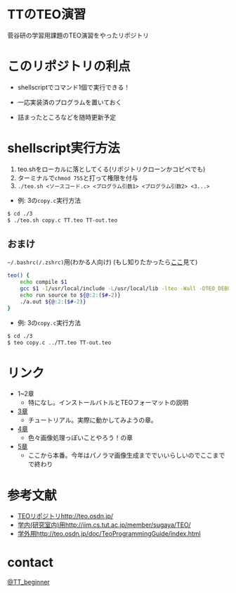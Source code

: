 # TTのTEO演習

菅谷研の学習用課題のTEO演習をやったリポジトリ

# このリポジトリの利点
- shellscriptでコマンド1個で実行できる！

- 一応実装済のプログラムを置いておく

- 詰まったところなどを随時更新予定

# shellscript実行方法
1. teo.shをローカルに落としてくる(リポジトリクローンかコピペでも)
2. ターミナルで`chmod 755`と打って権限を付与
3. `./teo.sh <ソースコード.c> <プログラム引数1> <プログラム引数2> <3...>`

- 例: 3の`copy.c`実行方法
```sh
$ cd ./3
$ ./teo.sh copy.c TT.teo TT-out.teo
```

## おまけ
`~/.bashrc(/.zshrc)`用(わかる人向け)
(もし知りたかったら[ここ](https://qiita.com/yutat93/items/b5bb9c0366f21bcbea62)見て)
```sh
teo() {
    echo compile $1
    gcc $1 -I/usr/local/include -L/usr/local/lib -lteo -Wall -DTEO_DEBUG_ALL
    echo run source to ${@:2:($#-2)}
    ./a.out ${@:2:($#-2)}
}
```

- 例: 3の`copy.c`実行方法
```sh
$ cd ./3
$ teo copy.c ../TT.teo TT-out.teo
```

# リンク
- 1~2章
    - 特になし。インストールバトルとTEOフォーマットの説明
- [3章](./3/3.md)
    - チュートリアル。実際に動かしてみようの章。
- [4章](./4/4.md)
    - 色々画像処理っぽいことやろう！の章
- [5章](./5/5.md)
    - ここから本番。今年はパノラマ画像生成まででいいらしいのでここまでで終わり

# 参考文献
- [TEOリポジトリ](http://teo.osdn.jp/)http://teo.osdn.jp/
- [学内(研究室内)用](http://iim.cs.tut.ac.jp/member/sugaya/TEO/)http://iim.cs.tut.ac.jp/member/sugaya/TEO/
- [学外用](http://teo.osdn.jp/doc/TeoProgrammingGuide/index.html)http://teo.osdn.jp/doc/TeoProgrammingGuide/index.html

# contact
[@TT_beginner](https://twitter.com/tt_beginner)